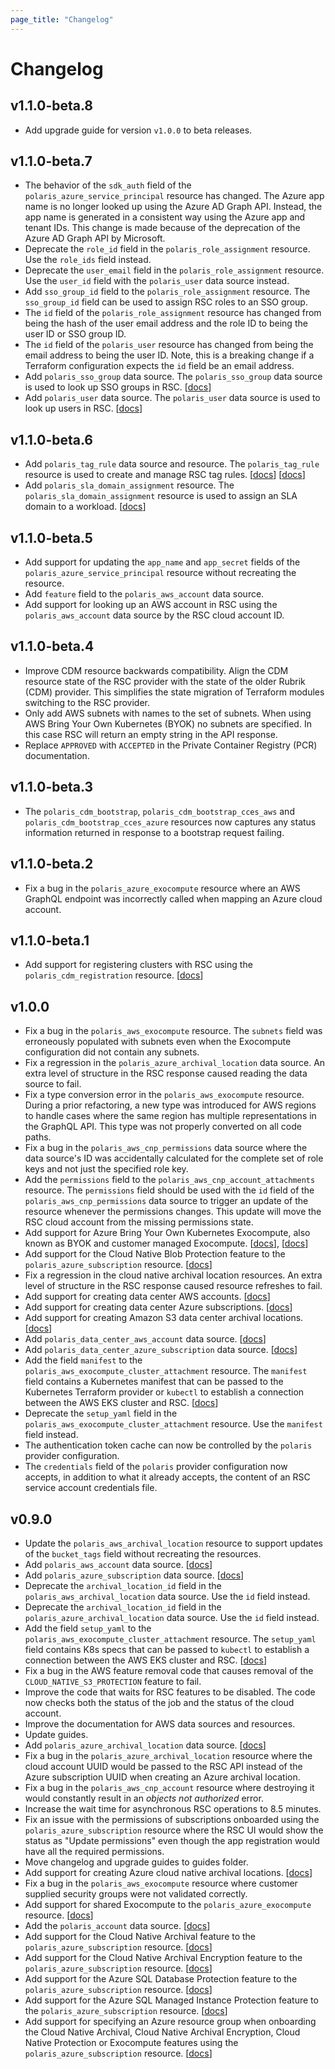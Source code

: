 ```yaml
---
page_title: "Changelog"
---
```


# Changelog

## v1.1.0-beta.8
* Add upgrade guide for version `v1.0.0` to beta releases.

## v1.1.0-beta.7
* The behavior of the `sdk_auth` field of the `polaris_azure_service_principal` resource has changed. The Azure app name
  is no longer looked up using the Azure AD Graph API. Instead, the app name is generated in a consistent way using the
  Azure app and tenant IDs. This change is made because of the deprecation of the Azure AD Graph API by Microsoft.
* Deprecate the `role_id` field in the `polaris_role_assignment` resource. Use the `role_ids` field instead.
* Deprecate the `user_email` field in the `polaris_role_assignment` resource. Use the `user_id` field with the
  `polaris_user` data source instead.
* Add `sso_group_id` field to the `polaris_role_assignment` resource. The `sso_group_id` field can be used to assign RSC
  roles to an SSO group.
* The `id` field of the `polaris_role_assignment` resource has changed from being the hash of the user email address and
  the role ID to being the user ID or SSO group ID.
* The `id` field of the `polaris_user` resource has changed from being the email address to being the user ID. Note,
  this is a breaking change if a Terraform configuration expects the `id` field be an email address.
* Add `polaris_sso_group` data source. The `polaris_sso_group` data source is used to look up SSO groups in RSC.
  [[docs](../data-sources/sso_group)]
* Add `polaris_user` data source. The `polaris_user` data source is used to look up users in RSC.
  [[docs](../data-sources/user)]

## v1.1.0-beta.6
* Add `polaris_tag_rule` data source and resource. The `polaris_tag_rule` resource is used to create and manage RSC tag
  rules. [[docs](../data-sources/tag_rule)]  [[docs](../resources/tag_rule)]
* Add `polaris_sla_domain_assignment` resource. The `polaris_sla_domain_assignment` resource is used to assign an SLA
  domain to a workload. [[docs](../resources/sla_domain_assignment)]

## v1.1.0-beta.5
* Add support for updating the `app_name` and `app_secret` fields of the `polaris_azure_service_principal` resource
  without recreating the resource.
* Add `feature` field to the `polaris_aws_account` data source.
* Add support for looking up an AWS account in RSC using the `polaris_aws_account` data source by the RSC cloud account
  ID.

## v1.1.0-beta.4
* Improve CDM resource backwards compatibility. Align the CDM resource state of the RSC provider with the state of the
  older Rubrik (CDM) provider. This simplifies the state migration of Terraform modules switching to the RSC provider.
* Only add AWS subnets with names to the set of subnets. When using AWS Bring Your Own Kubernetes (BYOK) no subnets are
  specified. In this case RSC will return an empty string in the API response.
* Replace `APPROVED` with `ACCEPTED` in the Private Container Registry (PCR) documentation.

## v1.1.0-beta.3
* The `polaris_cdm_bootstrap`, `polaris_cdm_bootstrap_cces_aws` and `polaris_cdm_bootstrap_cces_azure` resources now
  captures any status information returned in response to a bootstrap request failing.

## v1.1.0-beta.2
* Fix a bug in the `polaris_azure_exocompute` resource where an AWS GraphQL endpoint was incorrectly called when mapping
  an Azure cloud account.

## v1.1.0-beta.1
* Add support for registering clusters with RSC using the `polaris_cdm_registration` resource.
  [[docs](../resources/cdm_registration)]

## v1.0.0
* Fix a bug in the `polaris_aws_exocompute` resource. The `subnets` field was erroneously populated with subnets even
  when the Exocompute configuration did not contain any subnets.
* Fix a regression in the `polaris_azure_archival_location` data source. An extra level of structure in the RSC response
  caused reading the data source to fail.
* Fix a type conversion error in the `polaris_aws_exocompute` resource. During a prior refactoring, a new type was
  introduced for AWS regions to handle cases where the same region has multiple representations in the GraphQL API.
  This type was not properly converted on all code paths.
* Fix a bug in the `polaris_aws_cnp_permissions` data source where the data source's ID was accidentally calculated for
  the complete set of role keys and not just the specified role key.
* Add the `permissions` field to the `polaris_aws_cnp_account_attachments` resource. The `permissions` field should be
  used with the `id` field of the `polaris_aws_cnp_permissions` data source to trigger an update of the resource
  whenever the permissions changes. This update will move the RSC cloud account from the missing permissions state.
* Add support for Azure Bring Your Own Kubernetes Exocompute, also known as BYOK and customer managed Exocompute.
  [[docs](../resources/azure_exocompute_cluster_attachment)], [[docs](../resources/azure_private_container_registry)]
* Add support for the Cloud Native Blob Protection feature to the `polaris_azure_subscription` resource.
  [[docs](../resources/azure_subscription#nested-schema-for-cloud_native_blob_protection)]
* Fix a regression in the cloud native archival location resources. An extra level of structure in the RSC response
  caused resource refreshes to fail.
* Add support for creating data center AWS accounts. [[docs](../resources/data_center_aws_account)]
* Add support for creating data center Azure subscriptions. [[docs](../resources/data_center_azure_subscription)]
* Add support for creating Amazon S3 data center archival locations.
  [[docs](../resources/data_center_archival_location_amazon_s3)]
* Add `polaris_data_center_aws_account` data source. [[docs](../data-sources/data_center_aws_account)]
* Add `polaris_data_center_azure_subscription` data source. [[docs](../data-sources/data_center_azure_subscription)]
* Add the field `manifest` to the `polaris_aws_exocompute_cluster_attachment` resource. The `manifest` field contains
  a Kubernetes manifest that can be passed to the Kubernetes Terraform provider or `kubectl` to establish a connection
  between the AWS EKS cluster and RSC. [[docs](../resources/aws_exocompute_cluster_attachment)]
* Deprecate the `setup_yaml` field in the `polaris_aws_exocompute_cluster_attachment` resource. Use the `manifest` field
  instead.
* The authentication token cache can now be controlled by the `polaris` provider configuration.
* The `credentials` field of the `polaris` provider configuration now accepts, in addition to what it already accepts,
  the content of an RSC service account credentials file.

## v0.9.0
* Update the `polaris_aws_archival_location` resource to support updates of the `bucket_tags` field without recreating
  the resources.
* Add `polaris_aws_account` data source. [[docs](../data-sources/aws_account)]
* Add `polaris_azure_subscription` data source. [[docs](../data-sources/azure_subscription)]
* Deprecate the `archival_location_id` field in the `polaris_aws_archival_location` data source. Use the `id` field
  instead.
* Deprecate the `archival_location_id` field in the `polaris_azure_archival_location` data source. Use the `id` field
  instead.
* Add the field `setup_yaml` to the `polaris_aws_exocompute_cluster_attachment` resource. The `setup_yaml` field
  contains K8s specs that can be passed to `kubectl` to establish a connection between the AWS EKS cluster and RSC.
  [[docs](../resources/aws_exocompute_cluster_attachment)]
* Fix a bug in the AWS feature removal code that causes removal of the `CLOUD_NATIVE_S3_PROTECTION` feature to fail.
* Improve the code that waits for RSC features to be disabled. The code now checks both the status of the job and the
  status of the cloud account.
* Improve the documentation for AWS data sources and resources.
* Update guides.
* Add `polaris_azure_archival_location` data source. [[docs](../data-sources/azure_archival_location)]
* Fix a bug in the `polaris_azure_archival_location` resource where the cloud account UUID would be passed to the RSC
  API instead of the Azure subscription UUID when creating an Azure archival location.
* Fix a bug in the `polaris_aws_cnp_account` resource where destroying it would constantly result in an *objects not
  authorized* error.
* Increase the wait time for asynchronous RSC operations to 8.5 minutes.
* Fix an issue with the permissions of subscriptions onboarded using the `polaris_azure_subscription` resource where
  the RSC UI would show the status as "Update permissions" even though the app registration would have all the required
  permissions.
* Move changelog and upgrade guides to guides folder.
* Add support for creating Azure cloud native archival locations. [[docs](../resources/azure_archival_location)]
* Fix a bug in the `polaris_aws_exocompute` resource where customer supplied security groups were not validated
  correctly.
* Add support for shared Exocompute to the `polaris_azure_exocompute` resource.
  [[docs](../resources/azure_exocompute#host_cloud_account_id)]
* Add the `polaris_account` data source. [[docs](../data-sources/account)]
* Add support for the Cloud Native Archival feature to the `polaris_azure_subscription` resource.
  [[docs](../resources/azure_subscription#nested-schema-for-cloud_native_archival)]
* Add support for the Cloud Native Archival Encryption feature to the `polaris_azure_subscription` resource.
  [[docs](../resources/azure_subscription#nested-schema-for-cloud_native_archival_encryption)]
* Add support for the Azure SQL Database Protection feature to the `polaris_azure_subscription` resource.
  [[docs](../resources/azure_subscription#nested-schema-for-sql_db_protection)]
* Add support for the Azure SQL Managed Instance Protection feature to the `polaris_azure_subscription` resource.
  [[docs](../resources/azure_subscription#nested-schema-for-sql_mi_protection)]
* Add support for specifying an Azure resource group when onboarding the Cloud Native Archival, Cloud Native Archival
  Encryption, Cloud Native Protection or Exocompute features using the `polaris_azure_subscription` resource.
  [[docs](../resources/azure_subscription#optional)]
